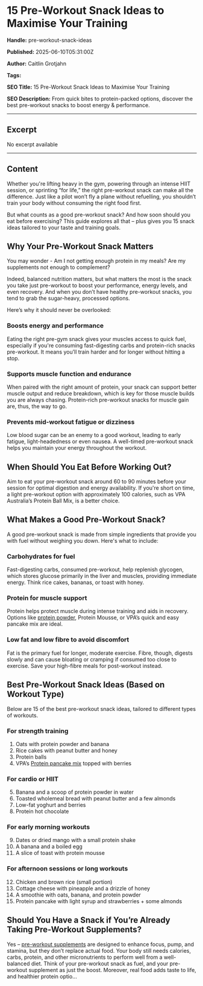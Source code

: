 # 15 Pre-Workout Snack Ideas to Maximise Your Training

**Handle:** pre-workout-snack-ideas

**Published:** 2025-06-10T05:31:00Z

**Author:** Caitlin Grotjahn

**Tags:** 

**SEO Title:** 15 Pre-Workout Snack Ideas to Maximise Your Training

**SEO Description:** From quick bites to protein-packed options, discover the best pre-workout snacks to boost energy & performance.

---

## Excerpt

No excerpt available

---

## Content

Whether you're lifting heavy in the gym, powering through an intense HIIT session, or sprinting “for life,” the right pre-workout snack can make all the difference. Just like a pilot won’t fly a plane without refuelling, you shouldn’t train your body without consuming the right food first.

But what counts as a good pre-workout snack? And how soon should you eat before exercising? This guide explores all that – plus gives you 15 snack ideas tailored to your taste and training goals.

## Why Your Pre-Workout Snack Matters

You may wonder - Am I not getting enough protein in my meals? Are my supplements not enough to complement?

Indeed, balanced nutrition matters, but what matters the most is the snack you take just pre-workout to boost your performance, energy levels, and even recovery. And when you don’t have healthy pre-workout snacks, you tend to grab the sugar-heavy, processed options.

Here’s why it should never be overlooked:

### Boosts energy and performance

Eating the right pre-gym snack gives your muscles access to quick fuel, especially if you're consuming fast-digesting carbs and protein-rich snacks pre-workout. It means you’ll train harder and for longer without hitting a stop.

### Supports muscle function and endurance

When paired with the right amount of protein, your snack can support better muscle output and reduce breakdown, which is key for those muscle builds you are always chasing. Protein-rich pre-workout snacks for muscle gain are, thus, the way to go.

### Prevents mid-workout fatigue or dizziness

Low blood sugar can be an enemy to a good workout, leading to early fatigue, light-headedness or even nausea. A well-timed pre-workout snack helps you maintain your energy throughout the workout.

## When Should You Eat Before Working Out?

Aim to eat your pre-workout snack around 60 to 90 minutes before your session for optimal digestion and energy availability. If you're short on time, a light pre-workout option with approximately 100 calories, such as VPA Australia’s Protein Ball Mix, is a better choice.

## What Makes a Good Pre-Workout Snack?

A good pre-workout snack is made from simple ingredients that provide you with fuel without weighing you down. Here's what to include:

### Carbohydrates for fuel

Fast-digesting carbs, consumed pre-workout, help replenish glycogen, which stores glucose primarily in the liver and muscles, providing immediate energy. Think rice cakes, bananas, or toast with honey.

### Protein for muscle support

Protein helps protect muscle during intense training and aids in recovery. Options like [protein powder](https://www.vpa.com.au/collections/protein-powder), Protein Mousse, or VPA’s quick and easy pancake mix are ideal.

### Low fat and low fibre to avoid discomfort

Fat is the primary fuel for longer, moderate exercise. Fibre, though, digests slowly and can cause bloating or cramping if consumed too close to exercise. Save your high-fibre meals for post-workout instead.

## Best Pre-Workout Snack Ideas (Based on Workout Type)

Below are 15 of the best pre-workout snack ideas, tailored to different types of workouts.

### For strength training

1. Oats with protein powder and banana
2. Rice cakes with peanut butter and honey
3. Protein balls
4. VPA’s [Protein pancake mix](https://www.vpa.com.au/collections/protein-snacks/products/protein-pancake-mix) topped with berries

### For cardio or HIIT

5. Banana and a scoop of protein powder in water
6. Toasted wholemeal bread with peanut butter and a few almonds
7. Low-fat yoghurt and berries
8. Protein hot chocolate

### For early morning workouts

9. Dates or dried mango with a small protein shake
10. A banana and a boiled egg
11. A slice of toast with protein mousse

### For afternoon sessions or long workouts

12. Chicken and brown rice (small portion)
13. Cottage cheese with pineapple and a drizzle of honey
14. A smoothie with oats, banana, and protein powder
15. Protein pancake with light syrup and strawberries + some almonds

## Should You Have a Snack if You’re Already Taking Pre-Workout Supplements?

Yes – [pre-workout supplements](https://www.vpa.com.au/collections/pre-workout-supplements) are designed to enhance focus, pump, and stamina, but they don’t replace actual food. Your body still needs calories, carbs, protein, and other micronutrients to perform well from a well-balanced diet. Think of your pre-workout snack as fuel, and your pre-workout supplement as just the boost. Moreover, real food adds taste to life, and healthier protein optio...

